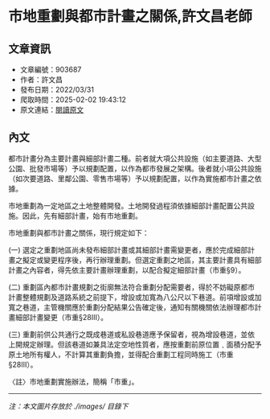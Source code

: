 # 市地重劃與都市計畫之關係,許文昌老師

## 文章資訊
- 文章編號：903687
- 作者：許文昌
- 發布日期：2022/03/31
- 爬取時間：2025-02-02 19:43:12
- 原文連結：[閱讀原文](https://real-estate.get.com.tw/Columns/detail.aspx?no=903687)

## 內文
都市計畫分為主要計畫與細部計畫二種。前者就大項公共設施（如主要道路、大型公園、批發市場等）予以規劃配置，以作為都市發展之架構。後者就小項公共設施（如次要道路、里鄰公園、零售市場等）予以規劃配置，以作為實施都市計畫之依據。

市地重劃為一定地區之土地整體開發。土地開發過程須依據細部計畫配置公共設施。因此，先有細部計畫，始有市地重劃。

市地重劃與都市計畫之關係，現行規定如下：

(一) 選定之重劃地區尚未發布細部計畫或其細部計畫需變更者，應於完成細部計畫之擬定或變更程序後，再行辦理重劃。但選定重劃之地區，其主要計畫具有細部計畫之內容者，得先依主要計畫辦理重劃，以配合擬定細部計畫（市重§9）。

(二) 重劃區內都市計畫規劃之街廓無法符合重劃分配需要者，得於不妨礙原都市計畫整體規劃及道路系統之前提下，增設或加寬為八公尺以下巷道。前項增設或加寬之巷道，主管機關應於重劃分配結果公告確定後，通知有關機關依法辦理都市計畫細部計畫變更（市重§28ⅠⅡ）。

(三) 重劃前供公共通行之既成巷道或私設巷道應予保留者，視為增設巷道，並依上開規定辦理。但該巷道如兼具法定空地性質者，應按重劃前原位置﹑面積分配予原土地所有權人，不計算其重劃負擔，並得配合重劃工程同時施工（市重§28Ⅲ）。

〈註〉市地重劃實施辦法，簡稱「市重」。

---
*注：本文圖片存放於 ./images/ 目錄下*
